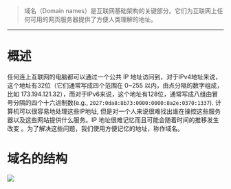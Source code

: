 >域名（Domain names）是互联网基础架构的关键部分。它们为互联网上任何可用的网页服务器提供了方便人类理解的地址。
----
# 概述

任何连上互联网的电脑都可以通过一个公共 IP 地址访问到，对于IPv4地址来说，这个地址有32位（它们通常写成四个范围在 0~255 以内，由点分隔的数字组成，比如 173.194.121.32），而对于IPv6来说，这个地址有128位，通常写成八组由冒号分隔的四个十六进制数(e.g., `2027:0da8:8b73:0000:0000:8a2e:0370:1337`). 计算机可以很容易地处理这些IP地址, 但是对一个人来说很难找出谁在操控这些服务器以及这些网站提供什么服务。IP 地址很难记忆而且可能会随着时间的推移发生改变 。为了解决这些问题，我们使用方便记忆的地址，称作域名。

# 域名的结构

![](https://gitee.com/chick-lee/typroa_-image_-repo/raw/master/image/202202101543606.png)

